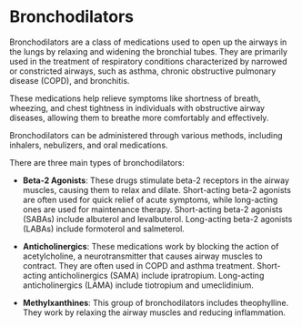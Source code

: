 [//]: # (
source: gpt-3 + jph editing
tags: bronchodilators medications
)

# Bronchodilators

Bronchodilators are a class of medications used to open up the airways in the lungs by relaxing and widening the bronchial tubes. They are primarily used in the treatment of respiratory conditions characterized by narrowed or constricted airways, such as asthma, chronic obstructive pulmonary disease (COPD), and bronchitis.

These medications help relieve symptoms like shortness of breath, wheezing, and chest tightness in individuals with obstructive airway diseases, allowing them to breathe more comfortably and effectively.

Bronchodilators can be administered through various methods, including inhalers, nebulizers, and oral medications.

There are three main types of bronchodilators:

* **Beta-2 Agonists**: These drugs stimulate beta-2 receptors in the airway muscles, causing them to relax and dilate. Short-acting beta-2 agonists are often used for quick relief of acute symptoms, while long-acting ones are used for maintenance therapy. Short-acting beta-2 agonists (SABAs) include albuterol and levalbuterol. Long-acting beta-2 agonists (LABAs) include formoterol and salmeterol.

* **Anticholinergics**: These medications work by blocking the action of acetylcholine, a neurotransmitter that causes airway muscles to contract. They are often used in COPD and asthma treatment. Short-acting anticholinergics (SAMA) include ipratropium. Long-acting anticholinergics (LAMA) include tiotropium and umeclidinium.

* **Methylxanthines**: This group of bronchodilators includes theophylline. They work by relaxing the airway muscles and reducing inflammation.
